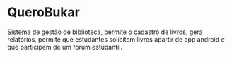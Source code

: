 # QueroBukar
Sistema de gestão de biblioteca, permite o cadastro de livros, gera relatórios, permite que estudantes solicitem livros apartir de app android e que participem de um fórum estudantil.
